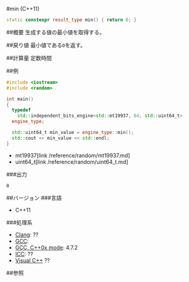 #min (C++11)
```cpp
static constexpr result_type min() { return 0; }
```

##概要
生成する値の最小値を取得する。


##戻り値
最小値である`0`を返す。


##計算量
定数時間


##例
```cpp
#include <iostream>
#include <random>

int main()
{
  typedef
	std::independent_bits_engine<std::mt19937, 64, std::uint64_t>
  engine_type;

  std::uint64_t min_value = engine_type::min();
  std::cout << min_value << std::endl;
}
```
* mt19937[link /reference/random/mt19937.md]
* uint64_t[link /reference/random/uint64_t.md]

###出力
```
0
```

##バージョン
###言語
- C++11

###処理系
- [Clang](/implementation#clang.md): ??
- [GCC](/implementation#gcc.md): 
- [GCC, C++0x mode](/implementation#gcc.md): 4.7.2
- [ICC](/implementation#icc.md): ??
- [Visual C++](/implementation#visual_cpp.md) ??


##参照


